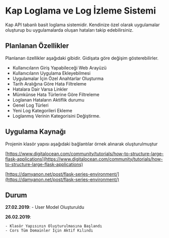 # Kap Loglama ve Log İzleme Sistemi

Kap API tabanlı basit loglama sistemidir. Kendinize özel olarak uygulamalar oluşturup bu uygulamalarda oluşan hataları takip edebilirsiniz.

## Planlanan Özellikler

Planlanan özellikler aşağıdaki gibidir. Gidişata göre değişim gösterebilirler.

 - Kullanıcıların Giriş Yapabileceği Web Arayüzü
 - Kullanıcıların Uygulama Ekleyebilmesi
 - Uygulamalar İçin Özel Anahtarlar Oluşturma
 - Tarih Aralığına Göre Hata Filtreleme
 - Hatalara Dair Varsa Linkler
 - Mümkünse Hata Türlerine Göre Filtreleme
 - Loglanan Hataların Aktiflik durumu
 - Genel Log Türleri
 - Yeni Log Kategorileri Ekleme
 - Loglanmış Verinin Kategorisini Değiştirme.


## Uygulama Kaynağı

Projenin klasör yapısı aşağıdaki bağlantılar örnek alınarak oluşturulmuştur

[https://www.digitalocean.com/community/tutorials/how-to-structure-large-flask-applications](https://www.digitalocean.com/community/tutorials/how-to-structure-large-flask-applications)

[https://damyanon.net/post/flask-series-environment/](https://damyanon.net/post/flask-series-environment/)

## Durum

**27.02.2019**:
    - User Model Oluşturuldu

**26.02.2019**:

    - Klasör Yapısının Oluşturulmasına Başlandı
    - Cors Tüm Domainler İçin Aktif Kılındı